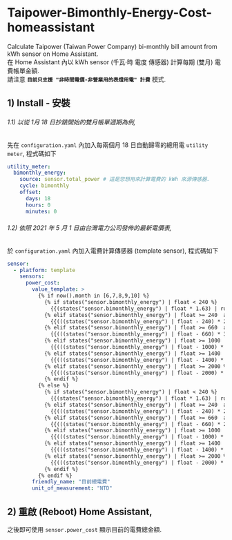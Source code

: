 # Taipower-Bimonthly-Energy-Cost-homeassistant
Calculate Taipower (Taiwan Power Company) bi-monthly bill amount from kWh sensor on Home Assistant.  
在 Home Assistant 內以 kWh sensor (千瓦⋅時 電度 傳感器) 計算每期 (雙月) 電費帳單金額.  
請注意 **`目前只支援 "非時間電價-非營業用的表燈用電" 計費`** 模式.

## 1) Install - 安裝

###### 1.1) 以從 1月 18 日抄錶開始的雙月帳單週期為例, 
先在 `configuration.yaml` 內加入每兩個月 18 日自動歸零的總用電 `utility meter`, 程式碼如下

```yaml
utility_meter:
  bimonthly_energy:
    source: sensor.total_power # 這是您想用來計算電費的 kWh 來源傳感器.
    cycle: bimonthly
    offset:
      days: 18
      hours: 0
      minutes: 0
```
      
###### 1.2) 依照 2021 年 5 月 1 日由台灣電力公司發佈的最新電價表, 
於 `configuration.yaml` 內加入電費計算傳感器 (template sensor), 程式碼如下

```yaml
sensor:
  - platform: template
    sensors:
      power_cost:
        value_template: >
          {% if now().month in [6,7,8,9,10] %}
            {% if states("sensor.bimonthly_energy") | float < 240 %}
              {{(states("sensor.bimonthly_energy") | float * 1.63) | round(0)}}
            {% elif states("sensor.bimonthly_energy") | float >= 240  and states("sensor.bimonthly_energy") | float < 660 %}
              {{(((states("sensor.bimonthly_energy") | float - 240) * 2.38) + 391.2) | round(0)}}
            {% elif states("sensor.bimonthly_energy") | float >= 660  and states("sensor.bimonthly_energy") | float < 1000 %}
              {{(((states("sensor.bimonthly_energy") | float - 660) * 3.52) + 1390.8) | round(0)}}
            {% elif states("sensor.bimonthly_energy") | float >= 1000  and states("sensor.bimonthly_energy") | float < 1400 %}
              {{(((states("sensor.bimonthly_energy") | float - 1000) * 4.8) + 2587.6) | round(0)}}
            {% elif states("sensor.bimonthly_energy") | float >= 1400  and states("sensor.bimonthly_energy") | float < 2000 %}
              {{(((states("sensor.bimonthly_energy") | float - 1400) * 5.66) + 4507.6) | round(0)}}
            {% elif states("sensor.bimonthly_energy") | float >= 2000 %}
              {{(((states("sensor.bimonthly_energy") | float - 2000) * 6.41) + 7903.6) | round(0)}}
            {% endif %}
          {% else %}
            {% if states("sensor.bimonthly_energy") | float < 240 %}
              {{(states("sensor.bimonthly_energy") | float * 1.63) | round(0)}}
            {% elif states("sensor.bimonthly_energy") | float >= 240  and states("sensor.bimonthly_energy") | float < 660 %}
              {{(((states("sensor.bimonthly_energy") | float - 240) * 2.1) + 391.2) | round(0)}}
            {% elif states("sensor.bimonthly_energy") | float >= 660  and states("sensor.bimonthly_energy") | float < 1000 %}
              {{(((states("sensor.bimonthly_energy") | float - 660) * 2.89) + 1273.2) | round(0)}}
            {% elif states("sensor.bimonthly_energy") | float >= 1000  and states("sensor.bimonthly_energy") | float < 1400 %}
              {{(((states("sensor.bimonthly_energy") | float - 1000) * 3.94) + 2255.8) | round(0)}}
            {% elif states("sensor.bimonthly_energy") | float >= 1400  and states("sensor.bimonthly_energy") | float < 2000 %}
              {{(((states("sensor.bimonthly_energy") | float - 1400) * 4.6) + 3831.8) | round(0)}}
            {% elif states("sensor.bimonthly_energy") | float >= 2000 %}
              {{(((states("sensor.bimonthly_energy") | float - 2000) * 5.03) + 6591.8) | round(0)}}
            {% endif %}
          {% endif %}
        friendly_name: "目前總電費"
        unit_of_measurement: "NTD"
```
        
## 2) 重啟 (Reboot) Home Assistant,
之後即可使用 `sensor.power_cost` 顯示目前的電費總金額.

